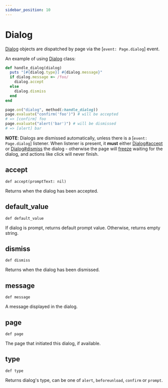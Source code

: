 ```yaml
---
sidebar_position: 10
---
```


# Dialog


[Dialog](./dialog) objects are dispatched by page via the [`event: Page.dialog`] event.

An example of using [Dialog](./dialog) class:

```ruby
def handle_dialog(dialog)
  puts "[#{dialog.type}] #{dialog.message}"
  if dialog.message =~ /foo/
    dialog.accept
  else
    dialog.dismiss
  end
end

page.on("dialog", method(:handle_dialog))
page.evaluate("confirm('foo')") # will be accepted
# => [confirm] foo
page.evaluate("alert('bar')") # will be dismissed
# => [alert] bar
```

**NOTE**: Dialogs are dismissed automatically, unless there is a [`event: Page.dialog`] listener.
When listener is present, it **must** either [Dialog#accept](./dialog#accept) or [Dialog#dismiss](./dialog#dismiss) the dialog - otherwise the page will [freeze](https://developer.mozilla.org/en-US/docs/Web/JavaScript/EventLoop#never_blocking) waiting for the dialog, and actions like click will never finish.

## accept

```
def accept(promptText: nil)
```


Returns when the dialog has been accepted.

## default_value

```
def default_value
```


If dialog is prompt, returns default prompt value. Otherwise, returns empty string.

## dismiss

```
def dismiss
```


Returns when the dialog has been dismissed.

## message

```
def message
```


A message displayed in the dialog.

## page

```
def page
```


The page that initiated this dialog, if available.

## type

```
def type
```


Returns dialog's type, can be one of `alert`, `beforeunload`, `confirm` or `prompt`.
